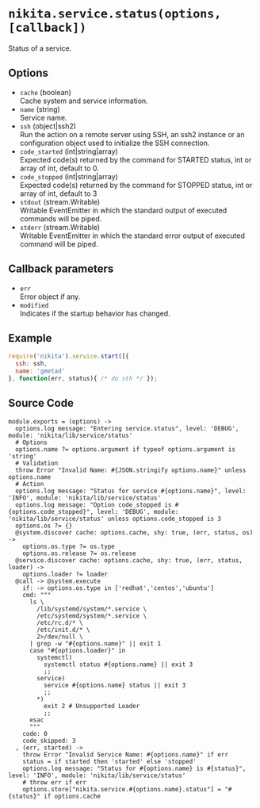
# `nikita.service.status(options, [callback])`

Status of a service.

## Options

*   `cache` (boolean)   
    Cache system and service information.   
*   `name` (string)   
    Service name.   
*   `ssh` (object|ssh2)   
    Run the action on a remote server using SSH, an ssh2 instance or an
    configuration object used to initialize the SSH connection.   
*   `code_started` (int|string|array)   
    Expected code(s) returned by the command for STARTED status, int or array of
    int, default to 0.   
*   `code_stopped` (int|string|array)   
    Expected code(s) returned by the command for STOPPED status, int or array of 
    int, default to 3   
*   `stdout` (stream.Writable)   
    Writable EventEmitter in which the standard output of executed commands will
    be piped.   
*   `stderr` (stream.Writable)   
    Writable EventEmitter in which the standard error output of executed command
    will be piped.   

## Callback parameters

*   `err`   
    Error object if any.   
*   `modified`   
    Indicates if the startup behavior has changed.   

## Example

```js
require('nikita').service.start([{
  ssh: ssh,
  name: 'gmetad'
}, function(err, status){ /* do sth */ });
```

## Source Code

    module.exports = (options) ->
      options.log message: "Entering service.status", level: 'DEBUG', module: 'nikita/lib/service/status'
      # Options
      options.name ?= options.argument if typeof options.argument is 'string'
      # Validation
      throw Error "Invalid Name: #{JSON.stringify options.name}" unless options.name
      # Action
      options.log message: "Status for service #{options.name}", level: 'INFO', module: 'nikita/lib/service/status'
      options.log message: "Option code_stopped is #{options.code_stopped}", level: 'DEBUG', module: 'nikita/lib/service/status' unless options.code_stopped is 3
      options.os ?= {}
      @system.discover cache: options.cache, shy: true, (err, status, os) ->
        options.os.type ?= os.type
        options.os.release ?= os.release
      @service.discover cache: options.cache, shy: true, (err, status, loader) ->
        options.loader ?= loader
      @call -> @system.execute
        if: -> options.os.type in ['redhat','centos','ubuntu']
        cmd: """
          ls \
            /lib/systemd/system/*.service \
            /etc/systemd/system/*.service \
            /etc/rc.d/* \
            /etc/init.d/* \
            2>/dev/null \
          | grep -w "#{options.name}" || exit 1
          case "#{options.loader}" in
            systemctl)
              systemctl status #{options.name} || exit 3
              ;;
            service)
              service #{options.name} status || exit 3
              ;;
            *)
              exit 2 # Unsupported Loader
              ;;
          esac
          """
        code: 0
        code_skipped: 3
      , (err, started) ->
        throw Error "Invalid Service Name: #{options.name}" if err
        status = if started then 'started' else 'stopped'
        options.log message: "Status for #{options.name} is #{status}", level: 'INFO', module: 'nikita/lib/service/status'
        # throw err if err
        options.store["nikita.service.#{options.name}.status"] = "#{status}" if options.cache
